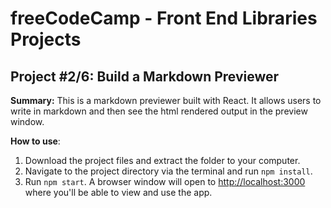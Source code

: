 # freeCodeCamp - Front End Libraries Projects

## Project #2/6: Build a Markdown Previewer

**Summary:** This is a markdown previewer built with React.  It allows users to write in markdown and then see the html rendered output in the preview window.

**How to use**:

1. Download the project files and extract the folder to your computer.
2. Navigate to the project directory via the terminal and run `npm install`.
3. Run `npm start`.  A browser window will open to [http://localhost:3000](http://localhost:3000) where you'll be able to view and use the app.